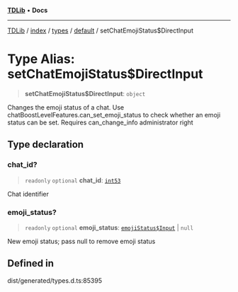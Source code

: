 [**TDLib**](../../../../../../README.md) • **Docs**

***

[TDLib](../../../../../../modules.md) / [index](../../../../../README.md) / [types](../../../README.md) / [default](../README.md) / setChatEmojiStatus$DirectInput

# Type Alias: setChatEmojiStatus$DirectInput

> **setChatEmojiStatus$DirectInput**: `object`

Changes the emoji status of a chat. Use chatBoostLevelFeatures.can_set_emoji_status to check whether an emoji status can be set. Requires can_change_info administrator right

## Type declaration

### chat\_id?

> `readonly` `optional` **chat\_id**: [`int53`](int53-1.md)

Chat identifier

### emoji\_status?

> `readonly` `optional` **emoji\_status**: [`emojiStatus$Input`](emojiStatus$Input-1.md) \| `null`

New emoji status; pass null to remove emoji status

## Defined in

dist/generated/types.d.ts:85395
